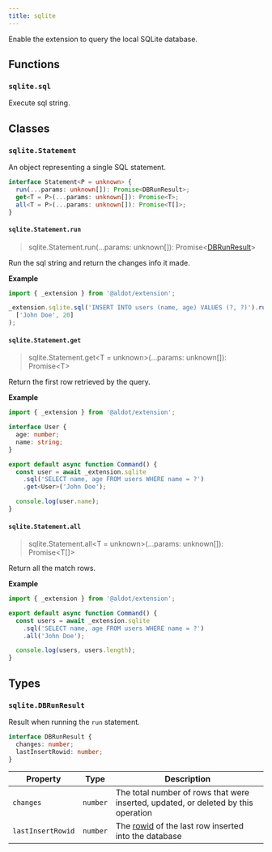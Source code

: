 ```yaml
---
title: sqlite
---
```


Enable the extension to query the local SQLite database.

## Functions

### `sqlite.sql`

Execute sql string.

## Classes

### `sqlite.Statement`

An object representing a single SQL statement.

```ts
interface Statement<P = unknown> {
  run(...params: unknown[]): Promise<DBRunResult>;
  get<T = P>(...params: unknown[]): Promise<T>;
  all<T = P>(...params: unknown[]): Promise<T[]>;
}
```

#### `sqlite.Statement.run`
> sqlite.Statement.run(...params: unknown[]): Promise\<[DBRunResult](#sqlitedbrunresult)>

Run the sql string and return the changes info it made.

**Example**

```ts
import { _extension } from '@aldot/extension';

_extension.sqlite.sql('INSERT INTO users (name, age) VALUES (?, ?)').run(
  ['John Doe', 20]
);
```

#### `sqlite.Statement.get`
> sqlite.Statement.get\<T = unknown>(...params: unknown[]): Promise\<T>

Return the first row retrieved by the query.

**Example**

```ts
import { _extension } from '@aldot/extension';

interface User {
  age: number;
  name: string;
}

export default async function Command() {
  const user = await _extension.sqlite
    .sql('SELECT name, age FROM users WHERE name = ?')
    .get<User>('John Doe');

  console.log(user.name);
}
```

#### `sqlite.Statement.all`
> sqlite.Statement.all\<T = unknown>(...params: unknown[]): Promise\<T[]>

Return all the match rows.

**Example**

```ts
import { _extension } from '@aldot/extension';

export default async function Command() {
  const users = await _extension.sqlite
    .sql('SELECT name, age FROM users WHERE name = ?')
    .all('John Doe');

  console.log(users, users.length);
}
```

## Types

### `sqlite.DBRunResult`

Result when running the `run` statement.

```ts
interface DBRunResult {
  changes: number;
  lastInsertRowid: number;
}
```

| Property | Type | Description |
| ----------- | ----------- | ----------- |
| `changes` | `number` | The total number of rows that were inserted, updated, or deleted by this operation |
| `lastInsertRowid` | `number` | The [rowid](https://www.sqlite.org/lang_createtable.html#rowid) of the last row inserted into the database |
